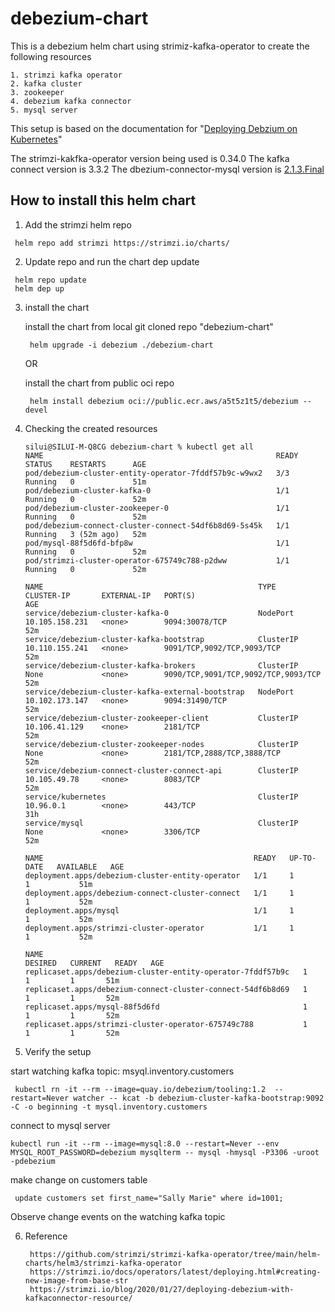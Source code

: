 # debezium-chart
This is a debezium helm chart using strimiz-kafka-operator to create the following resources

	1. strimzi kafka operator
	2. kafka cluster
	3. zookeeper
	4. debezium kafka connector
	5. mysql server 

This setup is based on the documentation for "[Deploying Debzium on Kubernetes](https://debezium.io/documentation/reference/stable/operations/kubernetes.html)"

The strimzi-kakfka-operator version being used is 0.34.0
The kafka connect version is 3.3.2
The dbezium-connector-mysql version is [2.1.3.Final](https://repo1.maven.org/maven2/io/debezium/debezium-connector-mysql/2.1.3.Final/debezium-connector-mysql-2.1.3.Final-plugin.tar.gz)
 

## How to install this helm chart

1. Add the strimzi helm repo

 ```
  helm repo add strimzi https://strimzi.io/charts/
 ```

2. Update repo and run the chart dep update

 ```
  helm repo update
  helm dep up
 ```

3. install the chart 

	install the chart from local git cloned repo "debezium-chart"

	 ```
	  helm upgrade -i debezium ./debezium-chart
	 ```
 
	 OR
 
	install the chart from public oci repo

	 ```
	  helm install debezium oci://public.ecr.aws/a5t5z1t5/debezium --devel
	 ```
 
4. Checking the created resources

	```
	silui@SILUI-M-Q8CG debezium-chart % kubectl get all 
	NAME                                                    READY   STATUS    RESTARTS      AGE
	pod/debezium-cluster-entity-operator-7fddf57b9c-w9wx2   3/3     Running   0             51m
	pod/debezium-cluster-kafka-0                            1/1     Running   0             52m
	pod/debezium-cluster-zookeeper-0                        1/1     Running   0             52m
	pod/debezium-connect-cluster-connect-54df6b8d69-5s45k   1/1     Running   3 (52m ago)   52m
	pod/mysql-88f5d6fd-bfp8w                                1/1     Running   0             52m
	pod/strimzi-cluster-operator-675749c788-p2dww           1/1     Running   0             52m
	
	NAME                                                TYPE        CLUSTER-IP       EXTERNAL-IP   PORT(S)                               AGE
	service/debezium-cluster-kafka-0                    NodePort    10.105.158.231   <none>        9094:30078/TCP                        52m
	service/debezium-cluster-kafka-bootstrap            ClusterIP   10.110.155.241   <none>        9091/TCP,9092/TCP,9093/TCP            52m
	service/debezium-cluster-kafka-brokers              ClusterIP   None             <none>        9090/TCP,9091/TCP,9092/TCP,9093/TCP   52m
	service/debezium-cluster-kafka-external-bootstrap   NodePort    10.102.173.147   <none>        9094:31490/TCP                        52m
	service/debezium-cluster-zookeeper-client           ClusterIP   10.106.41.129    <none>        2181/TCP                              52m
	service/debezium-cluster-zookeeper-nodes            ClusterIP   None             <none>        2181/TCP,2888/TCP,3888/TCP            52m
	service/debezium-connect-cluster-connect-api        ClusterIP   10.105.49.78     <none>        8083/TCP                              52m
	service/kubernetes                                  ClusterIP   10.96.0.1        <none>        443/TCP                               31h
	service/mysql                                       ClusterIP   None             <none>        3306/TCP                              52m
	
	NAME                                               READY   UP-TO-DATE   AVAILABLE   AGE
	deployment.apps/debezium-cluster-entity-operator   1/1     1            1           51m
	deployment.apps/debezium-connect-cluster-connect   1/1     1            1           52m
	deployment.apps/mysql                              1/1     1            1           52m
	deployment.apps/strimzi-cluster-operator           1/1     1            1           52m
	
	NAME                                                          DESIRED   CURRENT   READY   AGE
	replicaset.apps/debezium-cluster-entity-operator-7fddf57b9c   1         1         1       51m
	replicaset.apps/debezium-connect-cluster-connect-54df6b8d69   1         1         1       52m
	replicaset.apps/mysql-88f5d6fd                                1         1         1       52m
	replicaset.apps/strimzi-cluster-operator-675749c788           1         1         1       52m
	```

 
5. Verify the setup

 start watching  kafka topic: msyql.inventory.customers
 ```
  kubectl rn -it --rm --image=quay.io/debezium/tooling:1.2  --restart=Never watcher -- kcat -b debezium-cluster-kafka-bootstrap:9092 -C -o beginning -t mysql.inventory.customers
  ```
  
 connect to mysql server
  
  ```
  kubectl run -it --rm --image=mysql:8.0 --restart=Never --env MYSQL_ROOT_PASSWORD=debezium mysqlterm -- mysql -hmysql -P3306 -uroot -pdebezium
  ```
  
 make change on customers table
 
  ```
   update customers set first_name="Sally Marie" where id=1001;
  ```
  
 Observe change events on the watching kafka topic
 
 
 
6. Reference

   ```
	https://github.com/strimzi/strimzi-kafka-operator/tree/main/helm-charts/helm3/strimzi-kafka-operator
	https://strimzi.io/docs/operators/latest/deploying.html#creating-new-image-from-base-str
	https://strimzi.io/blog/2020/01/27/deploying-debezium-with-kafkaconnector-resource/
   ```
   

